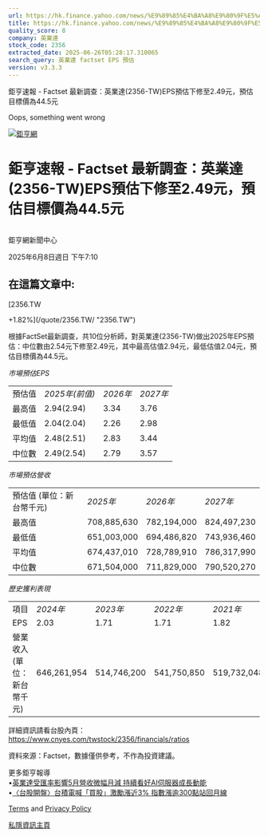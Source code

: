 ```yaml
---
url: https://hk.finance.yahoo.com/news/%E9%89%85%E4%BA%A8%E9%80%9F%E5%A0%B1-factset-%E6%9C%80%E6%96%B0%E8%AA%BF%E6%9F%A5-%E8%8B%B1%E6%A5%AD%E9%81%94-2356-001053719.html
title: https://hk.finance.yahoo.com/news/%E9%89%85%E4%BA%A8%E9%80%9F%E5%A0%B1-factset-%E6%9C%80%E6%96%B0%E8
quality_score: 8
company: 英業達
stock_code: 2356
extracted_date: 2025-06-26T05:28:17.310065
search_query: 英業達 factset EPS 預估
version: v3.3.3
---
```


鉅亨速報 - Factset 最新調查：英業達(2356-TW)EPS預估下修至2.49元，預估目標價為44.5元 


Oops, something went wrong

 

[![鉅亨網](https://s.yimg.com/ny/api/res/1.2/UM5hrThmhlnSiBO4o4qlLg--/YXBwaWQ9aGlnaGxhbmRlcjt3PTE0NjtoPTQ4O2NmPXdlYnA-/https://s.yimg.com/os/creatr-uploaded-images/2020-01/147c7630-36ab-11ea-ae7c-5ee7a0016555)](http://www.cnyes.com/ "鉅亨網")

# 鉅亨速報 - Factset 最新調查：英業達(2356-TW)EPS預估下修至2.49元，預估目標價為44.5元

![](data:image/gif;base64,R0lGODlhAQABAIAAAAAAAP///ywAAAAAAQABAAACAUwAOw==)

鉅亨網新聞中心

2025年6月8日週日 下午7:10

## 在這篇文章中:

[2356.TW

+1.82%](/quote/2356.TW/ "2356.TW")

根據FactSet最新調查，共10位分析師，對英業達(2356-TW)做出2025年EPS預估：中位數由2.54元下修至2.49元，其中最高估值2.94元，最低估值2.04元，預估目標價為44.5元。

*市場預估EPS*

|  |  |  |  |
| --- | --- | --- | --- |
| 預估值 | *2025年(前值)* | *2026年* | *2027年* |
| 最高值 | 2.94(2.94) | 3.34 | 3.76 |
| 最低值 | 2.04(2.04) | 2.26 | 2.98 |
| 平均值 | 2.48(2.51) | 2.83 | 3.44 |
| 中位數 | 2.49(2.54) | 2.79 | 3.57 |

*市場預估營收*

|  |  |  |  |
| --- | --- | --- | --- |
| 預估值 (單位：新台幣千元) | *2025年* | *2026年* | *2027年* |
| 最高值 | 708,885,630 | 782,194,000 | 824,497,230 |
| 最低值 | 651,003,000 | 694,486,820 | 743,936,460 |
| 平均值 | 674,437,010 | 728,789,910 | 786,317,990 |
| 中位數 | 671,504,000 | 711,829,000 | 790,520,270 |

*歷史獲利表現*

|  |  |  |  |  |
| --- | --- | --- | --- | --- |
| 項目 | *2024年* | *2023年* | *2022年* | *2021年* |
| EPS | 2.03 | 1.71 | 1.71 | 1.82 |
| 營業收入 (單位：新台幣千元) | 646,261,954 | 514,746,200 | 541,750,850 | 519,732,048 |

詳細資訊請看台股內頁：  
<https://www.cnyes.com/twstock/2356/financials/ratios>

資料來源：Factset，數據僅供參考，不作為投資建議。

更多鉅亨報導  
•[英業達受匯率影響5月營收微幅月減 持續看好AI伺服器成長動能](https://news.cnyes.com/news/id/6010365?utm_source=yahoo&utm_medium=RSS&utm_campaign=relate)  
•[〈台股開盤〉台積電喊「買股」激勵漲近3% 指數漲逾300點站回月線](https://news.cnyes.com/news/id/6006095?utm_source=yahoo&utm_medium=RSS&utm_campaign=relate)

[Terms](https://guce.yahoo.com/terms?locale=zh-Hant-HK)  and [Privacy Policy](https://guce.yahoo.com/privacy-policy?locale=zh-Hant-HK)

[私隱資訊主頁](https://guce.yahoo.com/privacy-dashboard?locale=zh-Hant-HK)